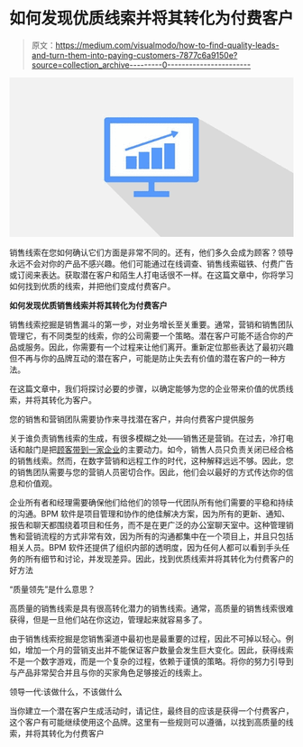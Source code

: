 # 如何发现优质线索并将其转化为付费客户

> 原文：<https://medium.com/visualmodo/how-to-find-quality-leads-and-turn-them-into-paying-customers-7877c6a9150e?source=collection_archive---------0----------------------->

![](img/79e215c5da21f22b73241f7397cc24ec.png)

销售线索在您如何确认它们方面是非常不同的。还有，他们多久会成为顾客？领导永远不会对你的产品不感兴趣。他们可能通过在线调查、销售线索磁铁、付费广告或订阅来表达。获取潜在客户和陌生人打电话很不一样。在这篇文章中，你将学习如何找到优质的线索，并把他们变成付费客户。

**如何发现优质销售线索并将其转化为付费客户**

销售线索挖掘是销售漏斗的第一步，对业务增长至关重要。通常，营销和销售团队管理它，有不同类型的线索，你的公司需要一个策略。潜在客户可能不适合你的产品或服务。因此，你需要有一个过程来让他们离开。重新定位那些表达了最初兴趣但不再与你的品牌互动的潜在客户，可能是防止失去有价值的潜在客户的一种方法。

在这篇文章中，我们将探讨必要的步骤，以确定能够为您的企业带来价值的优质线索，并将其转化为客户。

您的销售和营销团队需要协作来寻找潜在客户，并向付费客户提供服务

关于谁负责销售线索的生成，有很多模糊之处——销售还是营销。在过去，冷打电话和敲门是把[顾客带到一家企业](https://visualmodo.com/how-to-generate-high-quality-ecommerce-leads/)的主要动力。如今，销售人员只负责关闭已经合格的销售线索。然而，在数字营销和远程工作的时代，这种解释远远不够。因此，您的销售团队需要与您的营销人员密切合作。因此，他们会以最好的方式传达你的信息和价值观。

企业所有者和经理需要确保他们给他们的领导一代团队所有他们需要的平稳和持续的沟通。BPM 软件是项目管理和协作的绝佳解决方案，因为所有的更新、通知、报告和聊天都围绕着项目和任务，而不是在更广泛的办公室聊天室中。这种管理销售和营销流程的方式非常有效，因为所有的沟通都集中在一个项目上，并且只包括相关人员。BPM 软件还提供了组织内部的透明度，因为任何人都可以看到手头任务的所有细节和讨论，并发现差异。因此，找到优质线索并将其转化为付费客户的好方法

“质量领先”是什么意思？

高质量的销售线索是具有很高转化潜力的销售线索。通常，高质量的销售线索很难获得，但是一旦他们站在你这边，管理起来就容易多了。

由于销售线索挖掘是您销售渠道中最初也是最重要的过程，因此不可掉以轻心。例如，增加一个月的营销支出并不能保证客户数量会发生巨大变化。因此，获得线索不是一个数字游戏，而是一个复杂的过程，依赖于谨慎的策略。将你的努力引导到与产品非常契合并且与你的买家角色足够接近的线索上。

领导一代:该做什么，不该做什么

当你建立一个潜在客户生成活动时，请记住，最终目的应该是获得一个付费客户，这个客户有可能继续使用这个品牌。这里有一些规则可以遵循，以找到高质量的线索，并将其转化为付费客户